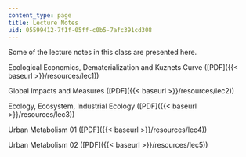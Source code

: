 ```yaml
---
content_type: page
title: Lecture Notes
uid: 05599412-7f1f-05ff-c0b5-7afc391cd308
---
```


Some of the lecture notes in this class are presented here.

Ecological Economics, Dematerialization and Kuznets Curve ([PDF]({{< baseurl >}}/resources/lec1))

Global Impacts and Measures ([PDF]({{< baseurl >}}/resources/lec2))

Ecology, Ecosystem, Industrial Ecology ([PDF]({{< baseurl >}}/resources/lec3))

Urban Metabolism 01 ([PDF]({{< baseurl >}}/resources/lec4))

Urban Metabolism 02 ([PDF]({{< baseurl >}}/resources/lec5))